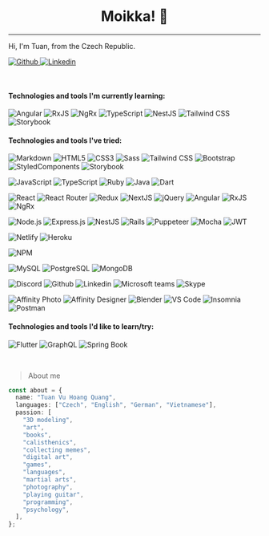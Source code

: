 <div style="text-align: center;"><h1>Moikka! 👋</h1></div>

---

Hi, I'm Tuan, from the Czech Republic.

  <p>
    <a href="https://github.com/Niyutoraru/Niyutoraru" target="_blank">
        <img alt="Github" src="https://img.shields.io/badge/GitHub-100000?style=flat-square&logo=github&logoColor=white" />
    </a>
    <a href="http://linkedin.com/in/tvhq-10427814a" target="_blank">
        <img alt="Linkedin" src="https://img.shields.io/badge/LinkedIn-0077B5?style=flat-square&logo=linkedin&logoColor=white" />
    </a>
  </p>
<br>

<h4>Technologies and tools I'm currently learning:</h4>
<div>
  <p>
    <img alt="Angular" src="https://img.shields.io/badge/-Angular-DC143C?style=flat-square&logo=angular&logoColor=white" />
    <img alt="RxJS" src="https://img.shields.io/badge/-RxJS-B7178C?style=flat-square&logo=reactivex&logoColor=white" />
    <img alt="NgRx" src="https://img.shields.io/badge/-NgRx-B7178C?style=flat-square&logo=reactivex&logoColor=white" />
    <img alt="TypeScript" src="https://img.shields.io/badge/TypeScript-1E90FF?style=flat-square&logo=typescript&logoColor=white" />
    <img alt="NestJS" src="https://img.shields.io/badge/-NestJS-E0234E?style=flat-square&logo=nestjs&logoColor=white" />
    <img alt="Tailwind CSS" src="https://img.shields.io/badge/Tailwind_CSS-38B2AC?style=flat-square&logo=tailwindcss&logoColor=white" />
    <img alt="Storybook" src="https://img.shields.io/badge/Storybook-FF4785?style=flat-square&logo=storybook&logoColor=white" />
  </p>
</div>

<h4>Technologies and tools I've tried:</h4>
<div>
  <p>
    <img alt="Markdown" src="https://img.shields.io/badge/Markdown-000000?style=flat-square&logo=markdown&logoColor=white" />
    <img alt="HTML5" src="https://img.shields.io/badge/HTML5-E34F26?style=flat-square&logo=html5&logoColor=white" />
    <img alt="CSS3" src="https://img.shields.io/badge/CSS3-1572B6?style=flat-square&logo=css3&logoColor=white" />
    <img alt="Sass" src="https://img.shields.io/badge/Sass-CC6699?style=flat-square&logo=sass&logoColor=white" />
    <img alt="Tailwind CSS" src="https://img.shields.io/badge/Tailwind_CSS-38B2AC?style=flat-square&logo=tailwindcss&logoColor=white" />
    <img alt="Bootstrap" src="https://img.shields.io/badge/Bootstrap-563D7C?style=flat-square&logo=bootstrap&logoColor=white" />
    <img alt="StyledComponents" src="https://img.shields.io/badge/Styled_Components-DB7093?style=flat-square&logo=styled-components&logoColor=white" />
    <img alt="Storybook" src="https://img.shields.io/badge/Storybook-FF4785?style=flat-square&logo=storybook&logoColor=white" />
  </p>
  <p>
    <img alt="JavaScript" src="https://img.shields.io/badge/JavaScript-F7DF1E?style=flat-square&logo=javascript&logoColor=white" />
    <img alt="TypeScript" src="https://img.shields.io/badge/TypeScript-1E90FF?style=flat-square&logo=typescript&logoColor=white" />
    <img alt="Ruby" src="https://img.shields.io/badge/Ruby-CC342D?style=flat-square&logo=ruby&logoColor=white" />
    <img alt="Java" src="https://img.shields.io/badge/Java-007396?style=flat-square&logo=java&logoColor=white" />
    <img alt="Dart" src="https://img.shields.io/badge/Dart-0175C2?style=flat-square&logo=dart&logoColor=white" />
  </p>
  <p>
    <img alt="React" src="https://img.shields.io/badge/-React-00BFFF?style=flat-square&logo=react&logoColor=white" />
    <img alt="React Router" src="https://img.shields.io/badge/-React_Router-CA4245?style=flat-square&logo=react-router&logoColor=white" />
    <img alt="Redux" src="https://img.shields.io/badge/-Redux-593d88?style=flat-square&logo=redux&logoColor=white" />
    <img alt="NextJS" src="https://img.shields.io/badge/-Next-000000?style=flat-square&logo=next.js&logoColor=white" />
    <img alt="jQuery" src="https://img.shields.io/badge/jQuery-0769AD?style=flat-square&logo=jquery&logoColor=white" />
    <img alt="Angular" src="https://img.shields.io/badge/-Angular-DC143C?style=flat-square&logo=angular&logoColor=white" />
    <img alt="RxJS" src="https://img.shields.io/badge/-RxJS-B7178C?style=flat-square&logo=reactivex&logoColor=white" />
    <img alt="NgRx" src="https://img.shields.io/badge/-NgRx-B7178C?style=flat-square&logo=reactivex&logoColor=white" />
  </p>
  <p>
    <img alt="Node.js" src="https://img.shields.io/badge/-Node.js-43853D?style=flat-square&logo=node.js&logoColor=white" />
    <img alt="Express.js" src="https://img.shields.io/badge/-Express.js-404D59?style=flat-square&logo=express&logoColor=white" />
    <img alt="NestJS" src="https://img.shields.io/badge/-NestJS-E0234E?style=flat-square&logo=nestjs&logoColor=white" />
    <img alt="Rails" src="https://img.shields.io/badge/-Rails-CC0000?style=flat-square&logo=ruby-on-rails&logoColor=white" />
    <img alt="Puppeteer" src="https://img.shields.io/badge/Puppeteer-40B5A4?style=flat-square&logo=puppeteer&logoColor=white" />
    <img alt="Mocha" src="https://img.shields.io/badge/Mocha-8D6748?style=flat-square&logo=mocha&logoColor=white" />
    <img alt="JWT" src="https://img.shields.io/badge/JWT-000000?style=flat-square&logo=JSON&logoColor=white" />
  </p>
  <p>
    <img alt="Netlify" src="https://img.shields.io/badge/-Netlify-00C7B7?style=flat-square&logo=netlify&logoColor=white" />
    <img alt="Heroku" src="https://img.shields.io/badge/-Heroku-430098?style=flat-square&logo=heroku&logoColor=white" />
  </p>
  <p>
    <img alt="NPM" src="https://img.shields.io/badge/-NPM-D84040?style=flat-square&logo=npm&logoColor=white" />
  </p>
  <p>
    <img alt="MySQL" src="https://img.shields.io/badge/-MySQL-00000F?style=flat-square&logo=mysql&logoColor=white" />
    <img alt="PostgreSQL" src="https://img.shields.io/badge/-PostgreSQL-316192?style=flat-square&logo=postgresql&logoColor=white" />
    <img alt="MongoDB" src="https://img.shields.io/badge/-MongoDB-4EA94B?style=flat-square&logo=mongodb&logoColor=white" />
  </p>
  <p>
    <img alt="Discord" src="https://img.shields.io/badge/Discord-7289DA?style=flat-square&logo=discord&logoColor=white" />
    <img alt="Github" src="https://img.shields.io/badge/GitHub-100000?style=flat-square&logo=github&logoColor=white" />
    <img alt="Linkedin" src="https://img.shields.io/badge/LinkedIn-0077B5?style=flat-square&logo=linkedin&logoColor=white" />
    <img alt="Microsoft teams" src="https://img.shields.io/badge/Microsoft_Teams-6264A7?style=flat-square&logo=microsoftteams&logoColor=white" />
    <img alt="Skype" src="https://img.shields.io/badge/Skype-00AFF0?style=flat-square&logo=skype&logoColor=white" />
  </p>
  <p>
    <img alt="Affinity Photo" src="https://img.shields.io/badge/Affinity_Photo-7E4DD2?style=flat-square&logo=affinityphoto&logoColor=white" />
    <img alt="Affinity Designer" src="https://img.shields.io/badge/Affinity_Designer-1B72BE?style=flat-square&logo=affinitydesigner&logoColor=white" />
    <img alt="Blender" src="https://img.shields.io/badge/Blender-F5792A?style=flat-square&logo=blender&logoColor=white" />
    <img alt="VS Code" src="https://img.shields.io/badge/VS_Code-007ACC?style=flat-square&logo=visualstudiocode&logoColor=white" />
    <img alt="Insomnia" src="https://img.shields.io/badge/Insomnia-5849BE?style=flat-square&logo=insomnia&logoColor=white" />
    <img alt="Postman" src="https://img.shields.io/badge/Postman-FF6C37?style=flat-square&logo=postman&logoColor=white" />
  </p>
</div>

<h4>Technologies and tools I'd like to learn/try:</h4>
<div>
  <p>
    <img alt="Flutter" src="https://img.shields.io/badge/Flutter-02569B?style=flat-square&logo=Flutter&logoColor=white" />
    <img alt="GraphQL" src="https://img.shields.io/badge/GraphQL-E10098?style=flat-square&logo=graphql&logoColor=white" />
    <img alt="Spring Book" src="https://img.shields.io/badge/Spring_Boot-6DB33F?style=flat-square&logo=spring-boot&logoColor=white" />
  </p>
</div>

<br>

> About me

```ts
const about = {
  name: "Tuan Vu Hoang Quang",
  languages: ["Czech", "English", "German", "Vietnamese"],
  passion: [
    "3D modeling",
    "art",
    "books",
    "calisthenics",
    "collecting memes",
    "digital art",
    "games",
    "languages",
    "martial arts",
    "photography",
    "playing guitar",
    "programming",
    "psychology",
  ],
};
```

<!--
**Niyutoraru/Niyutoraru** is a ✨ _special_ ✨ repository because its `README.md` (this file) appears on your GitHub profile.

# shield.io badges examples
https://dev.to/envoy_/150-badges-for-github-pnk

Here are some ideas to get you started:

-   🔭 I’m currently working on ...
-   🌱 I’m currently learning ...
-   👯 I’m looking to collaborate on ...
-   🤔 I’m looking for help with ...
-   💬 Ask me about ...
-   📫 How to reach me: ...
-   😄 Pronouns: ...
-   ⚡ Fun fact: ...
    -->
